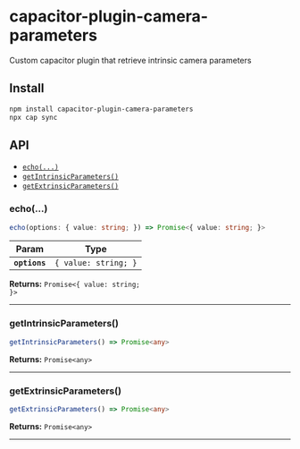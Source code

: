 # capacitor-plugin-camera-parameters

Custom capacitor plugin that retrieve intrinsic camera parameters

## Install

```bash
npm install capacitor-plugin-camera-parameters
npx cap sync
```

## API

<docgen-index>

* [`echo(...)`](#echo)
* [`getIntrinsicParameters()`](#getintrinsicparameters)
* [`getExtrinsicParameters()`](#getextrinsicparameters)

</docgen-index>

<docgen-api>
<!--Update the source file JSDoc comments and rerun docgen to update the docs below-->

### echo(...)

```typescript
echo(options: { value: string; }) => Promise<{ value: string; }>
```

| Param         | Type                            |
| ------------- | ------------------------------- |
| **`options`** | <code>{ value: string; }</code> |

**Returns:** <code>Promise&lt;{ value: string; }&gt;</code>

--------------------


### getIntrinsicParameters()

```typescript
getIntrinsicParameters() => Promise<any>
```

**Returns:** <code>Promise&lt;any&gt;</code>

--------------------


### getExtrinsicParameters()

```typescript
getExtrinsicParameters() => Promise<any>
```

**Returns:** <code>Promise&lt;any&gt;</code>

--------------------

</docgen-api>
